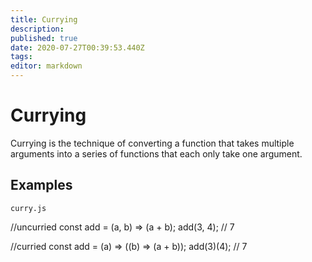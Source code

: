 ```yaml
---
title: Currying
description: 
published: true
date: 2020-07-27T00:39:53.440Z
tags: 
editor: markdown
---
```


# Currying

Currying is the technique of converting a function that takes multiple arguments into a series of functions that each only take one argument. 

## Examples

`curry.js`

//uncurried
const add = (a, b) => (a + b);
add(3, 4); // 7

//curried
const add = (a) => ((b) => (a + b));
add(3)(4); // 7